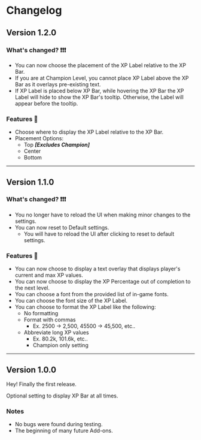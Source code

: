 # Changelog

## Version 1.2.0

### What's changed? ❗❗❗
- You can now choose the placement of the XP Label relative to the XP Bar.
- If you are at Champion Level, you cannot place XP Label above the XP Bar as it overlays pre-existing text.
- If XP Label is placed below XP Bar, while hovering the XP Bar the XP Label will hide to show the XP Bar's tooltip. Otherwise, the Label will appear before the tooltip.

### Features 🚀 
- Choose where to display the XP Label relative to the XP Bar.
- Placement Options:
    - Top ***[Excludes Champion]***
    - Center
    - Bottom

<hr>

## Version 1.1.0

### What's changed? ❗❗❗
- You no longer have to reload the UI when making minor changes to the settings.
- You can now reset to Default settings.
    - You will have to reload the UI after clicking to reset to default settings.

### Features 🚀 
- You can now choose to display a text overlay that displays player's current and max XP values.
- You can now choose to display the XP Percentage out of completion to the next level.
- You can choose a font from the provided list of in-game fonts.
- You can choose the font size of the XP Label.
- You can choose to format the XP Label like the following:
    - No formatting
    - Format with commas
       - Ex. 2500 -> 2,500, 45500 -> 45,500, etc.. 
    - Abbreviate long XP values
       - Ex. 80.2k, 101.6k, etc..
       - Champion only setting 

<hr>

## Version 1.0.0

Hey! Finally the first release.

Optional setting to display XP Bar at all times.

### Notes

- No bugs were found during testing. 
- The beginning of many future Add-ons.
